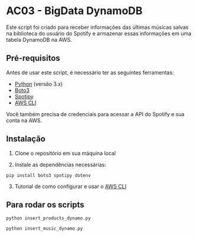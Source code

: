 # AC03 - BigData DynamoDB

Este script foi criado para receber informações das últimas músicas salvas na biblioteca do usuário do Spotify e armazenar essas informações em uma tabela DynamoDB na AWS.

## Pré-requisitos

Antes de usar este script, é necessário ter as seguintes ferramentas:

- [Python](https://www.python.org/downloads/) (versão 3.x)
- [Boto3](https://boto3.amazonaws.com/v1/documentation/api/latest/index.html)
- [Spotipy](https://spotipy.readthedocs.io/en/2.19.0/)
- [AWS CLI](https://docs.aws.amazon.com/pt_br/cli/latest/userguide/cli-chap-configure.html)

Você também precisa de credenciais para acessar a API do Spotify e sua conta na AWS.

## Instalação

1. Clone o repositório em sua máquina local

2. Instale as dependências necessárias:

```shell
pip install boto3 spotipy dotenv
```

3. Tutorial de como configurar e usar o [AWS CLI](https://www.youtube.com/watch?v=yl6G_wRmubs&ab_channel=PrimusLearning)

<!-- 4. Utilizando o [aws-shell](https://pypi.org/project/aws-shell/) realize o comando:

```shell
aws-shell
```

5. O aws-shell usa as mesmas definições de configuração da AWS CLI. Se você nunca usou a AWS CLI antes, a maneira mais fácil de começar é executar o comando `configure`:

```shell
$ aws-shell
aws> configure
AWS Access Key ID [None]: your-access-key-id
AWS Secret Access Key [None]: your-secret-access-key
Default region name [None]: region-to-use (e.g us-west-2, us-west-1, etc).
Default output format [None]:
aws>
```
## Para rodar os scripts via Replit

1. Acesse o site: https://replit.com/
2. Cria sua conta
3. Importe este repositório
4. Siga este readme a partir da instalação das dependências
5. Caso ser der erro durante o processo do `configure` do `aws-shell`,saia do console da aws (aws> ) utilizando o comando `F10`, e digite os comandos:

```shell
ls -la /home/runner/bigData-ac03/venv/bin/aws
chmod +x /home/runner/bigData-ac03/venv/bin/aws
sudo aws-shell
```

6. Dê o comando `Yes` e prossiga com o passo 5 da instação

7. Para as credenciais do `.env` use o recurso `Secrets` do [Replit](https://docs.replit.com/programming-ide/workspace-features/storing-sensitive-information-environment-variables) -->
## Para rodar os scripts

```shell
python insert_products_dynamo.py
```

```shell
python insert_music_dynamo.py
```
